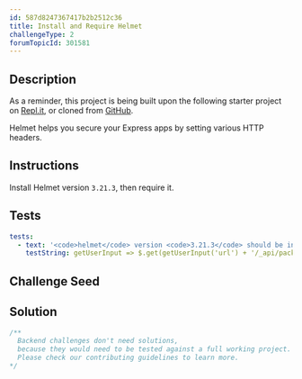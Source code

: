 ```yaml
---
id: 587d8247367417b2b2512c36
title: Install and Require Helmet
challengeType: 2
forumTopicId: 301581
---
```


## Description

<section id='description'>

As a reminder, this project is being built upon the following starter project on [Repl.it](https://repl.it/github/freeCodeCamp/boilerplate-infosec), or cloned from [GitHub](https://github.com/freeCodeCamp/boilerplate-infosec/).

Helmet helps you secure your Express apps by setting various HTTP headers.

</section>

## Instructions

<section id='instructions'>

Install Helmet version `3.21.3`, then require it.

</section>

## Tests

<section id='tests'>

```yml
tests:
  - text: '<code>helmet</code> version <code>3.21.3</code> should be in <code>package.json</code>'
    testString: getUserInput => $.get(getUserInput('url') + '/_api/package.json').then(data => { var packJson = JSON.parse(data); assert(packJson.dependencies.helmet === '3.21.3' ); }, xhr => { throw new Error(xhr.responseText); })

```

</section>

## Challenge Seed

<section id='challengeSeed'>

</section>

## Solution

<section id='solution'>

```js
/**
  Backend challenges don't need solutions, 
  because they would need to be tested against a full working project. 
  Please check our contributing guidelines to learn more.
*/
```

</section>
